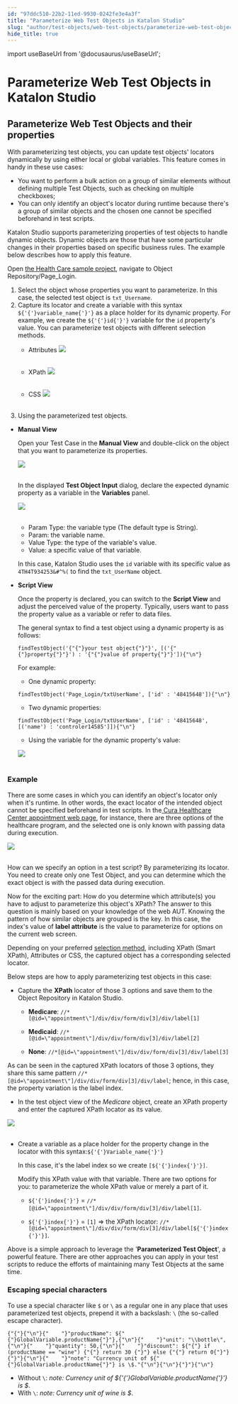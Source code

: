 ```yaml
---
id: "97ddc510-22b2-11ed-9930-0242fe3e4a3f"
title: "Parameterize Web Test Objects in Katalon Studio"
slug: "author/test-objects/web-test-objects/parameterize-web-test-objects-in-katalon-studio"
hide_title: true
---
```

import useBaseUrl from '@docusaurus/useBaseUrl';


# <a id="id_parameterize-web-objects" class="anchor_top_offset"/><a id="ariaid-title1" class="anchor_top_offset"/>Parameterize Web Test Objects in <span xmlns="http://www.w3.org/1999/xhtml" className="ph">Katalon Studio</span> 


## <a id="id_1" class="anchor_top_offset"/>Parameterize Web Test Objects and their properties

<p xmlns="http://www.w3.org/1999/xhtml" className="p">With parameterizing test objects, you can update test objects'   locators dynamically by using either local or global variables.   This feature comes in handy in these use cases:</p> 
<ul xmlns="http://www.w3.org/1999/xhtml" className="ul"><li className="li">You want to perform a bulk action on a group of similar     elements without defining multiple Test Objects, such as checking     on multiple checkboxes;</li><li className="li">You can only identify an object's locator during runtime     because there's a group of similar objects and the chosen one     cannot be specified beforehand in test scripts.</li></ul> 
<p xmlns="http://www.w3.org/1999/xhtml" className="p">Katalon Studio supports parameterizing properties of test   objects to handle dynamic objects. Dynamic objects are those that   have some particular changes in their properties based on specific   business rules. The example below describes how to apply this   feature.</p> 
<p xmlns="http://www.w3.org/1999/xhtml" className="p">Open <a className="xref j-external-link" href="https://github.com/katalon-studio-samples/healthcare-tests" target="_blank">the     Health Care sample project</a>, navigate to Object   Repository/Page_Login.</p> 
<ol xmlns="http://www.w3.org/1999/xhtml" className="ol"><li className="li">Select the object whose properties you want to parameterize. In     this case, the selected test object is     <code className="ph codeph">txt_Username</code>.</li><li className="li">Capture its locator and create a variable with this syntax     <code className="ph codeph">${'{'}variable_name{'}'}</code> as a place holder for its dynamic     property. For example, we create the <code className="ph codeph">${'{'}id{'}'}</code> variable     for the <code className="ph codeph">id</code> property's value. You can parameterize test     objects with different selection methods.<ul className="ul"><li className="li">         <p className="p">Attributes <img className="image" height={398} src={useBaseUrl("https://github.com/katalon-studio/docs-images/raw/master/katalon-studio/docs/param-web-object/attributes.png")} width={896} /><br /><br />         </p>       </li><li className="li">         <p className="p">XPath <img className="image" height={243} src={useBaseUrl("https://github.com/katalon-studio/docs-images/raw/master/katalon-studio/docs/param-web-object/xpath-id.png")} width={606} /><br /><br />         </p>       </li><li className="li">         <p className="p">CSS <img className="image" height={130} src={useBaseUrl("https://github.com/katalon-studio/docs-images/raw/master/katalon-studio/docs/param-web-object/css-id.png")} width={395} /><br /><br />         </p>       </li></ul></li><li className="li"><p className="p">Using the parameterized test objects.</p></li></ol> 
<ul xmlns="http://www.w3.org/1999/xhtml" className="ul"><li className="li">     <p className="p">       <strong className="ph b">Manual View</strong>     </p>     <p className="p">Open your Test Case in the <strong className="ph b">Manual View</strong> and       double-click on the object that you want to parameterize its       properties.</p>     <p className="p">       <img className="image" height={466} src={useBaseUrl("https://github.com/katalon-studio/docs-images/raw/master/katalon-studio/docs/param-web-object/1.declare.png")} width={907} /><br /><br />     </p>     <p className="p">In the displayed <strong className="ph b">Test Object         Input</strong> dialog, declare the expected dynamic property       as a variable in the <strong className="ph b">Variables</strong> panel.</p>     <div className="p">       <img className="image" height={697} src={useBaseUrl("https://github.com/katalon-studio/docs-images/raw/master/katalon-studio/docs/param-web-object/2.variables-tab.png")} width={576} /><br /><br />       <ul className="ul"><li className="li">Param Type: the variable type (The default type is           String).</li><li className="li">Param: the variable name.</li><li className="li">Value Type: the type of the variable's value.</li><li className="li">Value: a specific value of that variable.</li></ul>      </div>     <p className="p">In this case, Katalon Studio uses the <code className="ph codeph">id</code> variable       with its specific value as <code className="ph codeph">4TH4T934253&amp;#^%(</code> to       find the <code className="ph codeph">txt_UserName</code> object.</p>   </li><li className="li">     <p className="p">       <strong className="ph b">Script View</strong>     </p>     <p className="p">Once the property is declared, you can switch to the       <strong className="ph b">Script View</strong> and adjust the perceived value of the       property. Typically, users want to pass the property value as a       variable or refer to data files.</p>     <p className="p">The general syntax to find a test object using a dynamic       property is as follows:</p>     <pre className="pre codeblock"><code>findTestObject('{"{"}your test object{"}"}', [('{"{"}property{"}"}') : '{"{"}value of property{"}"}']){"\n"}</code></pre>     <p className="p">For example:</p>     <ul className="ul"><li className="li">One dynamic property:</li></ul>     <pre className="pre codeblock"><code>findTestObject('Page_Login/txtUserName', ['id' : '48415648']){"\n"}</code></pre>     <ul className="ul"><li className="li">Two dynamic properties:</li></ul>     <pre className="pre codeblock"><code>findTestObject('Page_Login/txtUserName', ['id' : '48415648', [('name') : 'controler14585']]){"\n"}</code></pre>     <ul className="ul"><li className="li">Using the variable for the dynamic property's value:</li></ul>     <p className="p">       <img className="image" src={useBaseUrl("https://github.com/katalon-studio/docs-images/raw/master/katalon-studio/docs/manage-test-object/image2017-6-30-203A223A13.png")} /><br /><br />     </p>   </li></ul> 

### <a id="id_2" class="anchor_top_offset"/>Example

<p xmlns="http://www.w3.org/1999/xhtml" className="p">   There are some cases in which you can identify an object's locator   only when it's runtime. In other words, the exact locator of the   intended object cannot be specified beforehand in test scripts. In   the<a className="xref j-external-link" href="https://katalon-demo-cura.herokuapp.com/profile.php#login" target="_blank"> Cura Healthcare Center appointment web     page</a>,   for instance, there are three options of the healthcare program,   and the selected one is only known with passing data during   execution. </p> 
<img xmlns="http://www.w3.org/1999/xhtml" className="image" height={567} src={useBaseUrl("https://github.com/katalon-studio/docs-images/raw/master/katalon-studio/docs/manage-web-test-object/medicare.png")} width={670} /> 
<br xmlns="http://www.w3.org/1999/xhtml" /> 
<br xmlns="http://www.w3.org/1999/xhtml" /> 
<p xmlns="http://www.w3.org/1999/xhtml" className="p"> How can we specify an option in a test   script? By parameterizing its locator. You need to create only one   Test Object, and you can determine which the exact object is with   the passed data during execution. </p> 
<p xmlns="http://www.w3.org/1999/xhtml" className="p">Now for the exciting part: How do   you determine which attribute(s) you have to adjust to parameterize   this object's XPath? The answer to this question is mainly based on   your knowledge of the web AUT. Knowing the pattern of how similar   objects are grouped is the key. In this case, the index's value of   <strong className="ph b">label attribute</strong> is the value to parameterize for options on   the current web screen. </p> 
<p xmlns="http://www.w3.org/1999/xhtml" className="p">Depending on your preferred <a className="xref" href="/docs/author/test-objects/web-test-objects/manage-web-test-objects-in-katalon-studio">selection     method</a>,   including XPath (Smart XPath), Attributes or CSS, the captured   object has a corresponding selected locator. </p> 
<div xmlns="http://www.w3.org/1999/xhtml" className="p">Below steps are how to
  apply parameterizing test objects in this case:
  <ul className="ul"><li className="li"><p className="p">Capture the <strong className="ph b">XPath</strong> locator of those 3 options and save them to the Object Repository in Katalon Studio.</p><ul className="ul"><li className="li"><strong className="ph b">Medicare</strong>: <code className="ph codeph">//*[@id=\"appointment\"]/div/div/form/div[3]/div/label[1]</code></li><li className="li"><p className="p"><strong className="ph b">Medicaid</strong>: <code className="ph codeph">//*[@id=\"appointment\"]/div/div/form/div[3]/div/label[2]</code></p></li><li className="li"><p className="p"><strong className="ph b">None</strong>: <code className="ph codeph">//*[@id=\"appointment\"]/div/div/form/div[3]/div/label[3]</code></p></li></ul></li></ul>As can be seen in the captured XPath
  locators of those 3 options,
  they share this same pattern <code className="ph codeph">//*[@id=\"appointment\"]/div/div/form/div[3]/div/label</code>; hence, in this case, the property variation is the label index.</div>
<div xmlns="http://www.w3.org/1999/xhtml" className="p"><ul className="ul"><li className="li"><p className="p">In the test object view of the <em className="ph i">Medicare </em>object, create
        an XPath property and enter the captured XPath locator as its
        value. </p></li></ul><img className="image" src={useBaseUrl("https://github.com/katalon-studio/docs-images/raw/master/katalon-studio/docs/param-web-object/label1.png")} /><br /><br />
  <ul className="ul"><li className="li"><p className="p">Create a variable as a place holder for the property change in
        the locator with this syntax:<code className="ph codeph">${'{'}Variable_name{'}'}</code></p><p className="p"> In
        this case, it's the label index so we create
        <code className="ph codeph">[${'{'}index{'}'}]</code>. </p><p className="p">Modify this XPath value with that variable. There are two
        options for you: to parameterize the whole XPath value or merely a
        part of it.</p><ul className="ul"><li className="li"><code className="ph codeph">${'{'}index{'}'}</code> = <code className="ph codeph">//*[@id=\"appointment\"]/div/div/form/div[3]/div/label[1]</code>.</li><li className="li"><p className="p"><code className="ph codeph">${'{'}index{'}'}</code> = <code className="ph codeph">[1]</code> =&gt; the XPath locator: <code className="ph codeph">//*[@id=\"appointment\"]/div/div/form/div[3]/div/label[${'{'}index{'}'}]</code>.</p></li></ul></li></ul></div>
<p xmlns="http://www.w3.org/1999/xhtml" className="p">Above is a simple approach to leverage the   '<strong className="ph b">Parameterized Test Object</strong>', a powerful feature.   There are other approaches you can apply in your test scripts to   reduce the efforts of maintaining many Test Objects at the same   time.</p> 

### <a id="id_3" class="anchor_top_offset"/>Escaping special characters

<p xmlns="http://www.w3.org/1999/xhtml" className="p">To use a special character like <code className="ph codeph">$</code> or <code className="ph codeph">\</code>   as a regular one in any place that uses parameterized test objects,   prepend it with a backslash: <code className="ph codeph">\</code> (the so-called escape   character).</p> 
<pre xmlns="http://www.w3.org/1999/xhtml" className="pre codeblock"><code>{"{"}{"\n"}{"    "}"productName": ${"{"}GlobalVariable.productName{"}"},{"\n"}{"    "}"unit": "\\bottle\",{"\n"}{"    "}"quantity": 50,{"\n"}{"    "}"discount": ${"{"} if (productName == "wine") {"{"} return 30 {"}"} else {"{"} return 0{"}"}{"}"}{"\n"}{"    "}"note": "Currency unit of ${"{"}GlobalVariable.productName{"}"} is \$."{"\n"}{"\n"}{"}"}{"\n"}</code></pre> 
<ul xmlns="http://www.w3.org/1999/xhtml" className="ul"><li className="li">Without <code className="ph codeph">\</code>: <em className="ph i">note: Currency unit of       ${'{'}GlobalVariable.productName{'}'} is $</em>.</li><li className="li">With <code className="ph codeph">\</code>: <em className="ph i">note: Currency unit of wine is       $</em>.</li></ul> 
